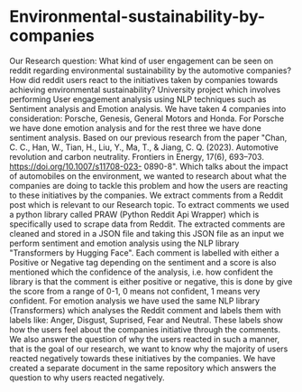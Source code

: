 # Environmental-sustainability-by-companies
Our Research question:
What kind of user engagement can be seen on reddit regarding environmental sustainability by the automotive companies?
How did reddit users react to the initiatives taken by companies towards achieving environmental sustainability?
University project which involves performing User engagement analysis using NLP techniques such as Sentiment analysis and Emotion analysis. We have taken 4 companies into consideration: Porsche, Genesis, General Motors and Honda. For Porsche we have done emotion analysis and for the rest three we have done sentiment analysis.
Based on our previous research from the paper "Chan, C. C., Han, W., Tian, H., Liu, Y., Ma, T., & Jiang, C. Q. (2023). Automotive revolution and carbon neutrality. Frontiers in Energy, 17(6), 693–703. https://doi.org/10.1007/s11708-023-
0890-8". Which talks about the impact of automobiles on the environment, we wanted to research about what the companies are doing to tackle this problem and how the users are reacting to these initiatives by the companies.
We extract comments from a Reddit post which is relevant to our Research topic. To extract comments we used a python library called PRAW (Python Reddit Api Wrapper) which is specifically used to scrape data from Reddit.
The extracted comments are cleaned and stored in a JSON file and taking this JSON file as an input we perform sentiment and emotion analysis using the NLP library "Transformers by Hugging Face".
Each comment is labelled with either a Positive or Negative tag depending on the sentiment and a score is also mentioned which the confidence of the analysis, i.e. how confident the library is that the comment is either positive or negative, this is done by give the score from a range of 0-1, 0 means not confident, 1 means very confident.
For emotion analysis we have used the same NLP library (Transformers) which analyses the Reddit comment and labels them with labels like: Anger, Disgust, Suprised, Fear and Neutral. These labels show how the users feel about the companies initiative through the comments.
We also answer the question of why the users reacted in such a manner, that is the goal of our research, we want to know why the majority of users reacted negatively towards these initiatives by the companies.
We have created a separate document in the same repository which answers the question to why users reacted negatively.
